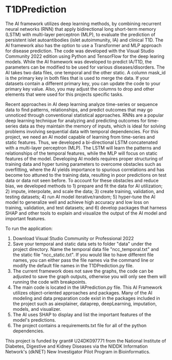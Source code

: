 # T1DPrediction

The AI framework utilizes deep learning methods, by combining recurrent neural networks (RNN) that apply bidirectional long short-term memory (LSTM) with multi-layer perceptron (MLP), to evaluate the prediction of persistent islet autoantibodies (islet autoimmunity, IA) and clinical T1D. The AI framework also has the option to use a Transformer and MLP approach for disease prediction. The code was developed with the Visual Studio Community 2022 edition using Python and TensorFlow for the deep learing models. While the AI framework was developed to predict IA/T1D, the parameters can be modified to be used for various diseases/disorders. The AI takes two data files, one temporal and the other static. A column mask_id is the primary key in both files that is used to merge the data. If your datasets contain a different primary key, you can update the code to your primary key value. Also, you may adjust the columns to drop and other elements that were used for this projects specific tasks.

Recent approaches in AI deep learning analyze time-series or sequence data to find patterns, relationships, and predict outcomes that may go unnoticed through conventional statistical approaches. RNNs are a popular deep learning technique for analyzing and predicting outcomes for time-series data as they maintain the memory of inputs, which is ideal for solving problems involving sequential data with temporal dependencies. For this project, we need an AI model capable of learning from time-series and static features. Thus, we developed a bi-directional LSTM concatenated with a multi-layer perceptron (MLP). The LSTM will learn the patterns and relationships of the temporal features, while the MLP will focus on static features of the model. Developing AI models requires proper structuring of training data and hyper tuning parameters to overcome obstacles such as overfitting, where the AI yields importance to spurious correlations and has become too attuned to the training data, resulting in poor predictions on test data or data not seen before. To account for these obstacles and reduce bias, we developed methods to 1) prepare and fit the data for AI utilization; 2) impute, interpolate, and scale the data; 3) create training, validation, and testing datasets; 4) run AI model iterative/random; 5) hyper-tune the AI model to generalize well and achieve high accuracy and low loss on training, validation, and test datasets; and 6) develop packages that harness SHAP and other tools to explain and visualize the output of the AI model and important features. 

To run the application: 

1) Download Visual Studio Community or Professional 2022
2) Save your temporal and static data sets to folder "data" under the project directory. Name the temporal data file "ncc_temporal.txt" and the static file "ncc_static.txt". If you would like to have different file names, you can either pass the file names via the command line or modify the default file names in the T1DPrediction.py file.
3) The current framework does not save the graphs, the code can be adjusted to save the graph outputs, otherwise you will only see them will running the code with breakpoints.
4) The main code is located in the IAPrediction.py file. This AI Framework utilizes object-oriented approaches and packages. Many of the AI modeling and data preparation code exist in the packages included in the project such as aiexplainer, dataprep, deepLearning, imputation, models, and visualizer.
5) The AI uses SHAP to display and list the important features of the model's predictions.
6) The project contains a requirements.txt file for all of the python dependencies.

This project is funded by grant# U24DK097771 from the National Institute of Diabetes, Digestive and Kidney Diseases via the NIDDK Information Network's (dkNET) New Investigator Pilot Program in Bioinformatics.
